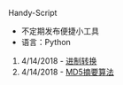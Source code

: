 Handy-Script

* 不定期发布便捷小工具
* 语言：Python

1. 4/14/2018 - [进制转换](https://github.com/nie4/Handy-Script/blob/master/Conversion_2_8_10_16.py)
2. 4/14/2018 - [MD5摘要算法](https://github.com/nie4/Handy-Script/blob/master/MD5_Encode.py)